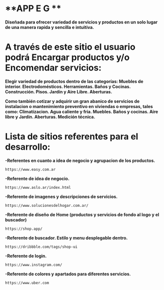 # **APP E G **

 **Diseñada para ofrecer variedad de servicios y productos en un solo lugar de una manera rapida y sencilla e intuitiva.**

# A través de este sitio el usuario podrá Encargar productos y/o Encomendar servicios:


 **Elegir variedad de productos dentro de las categorías: Muebles de interior. Electrodomésticos. Herramientas. Baños y Cocinas. Construcción. Pisos. Jardín y Aire Libre. Aberturas.**
 
 **Como también cotizar y adquirir un gran abanico de servicios de instalacion o mantenimiento preventivo en viviendas o empresas, tales como: Climatizacion. Agua caliente y fria. Muebles. Baños y cocinas. Aire libre y Jardin. Aberturas. Medición técnica.**


# Lista de sitios referentes para el desarrollo:


 **-Referentes en cuanto a idea de negocio y agrupacion de los productos.** 

    https://www.easy.com.ar

**-Referente de idea de negocio.**

    https://www.aslo.ar/index.html

**-Referente de imagenes y descripciones de servicios.**

    https://www.solucionesdelhogar.com.ar/


**-Referente de diseño de Home (productos y servicios de fondo al logo y el buscador)**

    https://shop.app/  


**-Referente de buscador. Estilo y menu desplegable dentro.**

    https://dribbble.com/tags/shop-ui

**-Referente de  login.**

    https://www.instagram.com/ 

**-Referente de colores y apartados para diferentes servicios.**

    https://www.uber.com 

